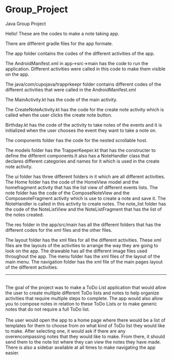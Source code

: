 # Group_Project
Java Group Project

Hello! These are the codes to make a note taking app.

There are different gradle files for the app formate.

The app folder contains the codes of the different activities of the app.

The AndroidManifest.xml in app->src->main has the code to run the application. Different activities were called in this code to make them visible on the app.

The java/com/cupojava/trapprkeepr folder contains different codes of the different activities that were called in the AndroidManifest.xml 

The MainActivity.kt has the code of the main activity.

The CreateNoteActivity.kt has the code for the create note activity which is called when the user clicks the create note button.

Birthday.kt has the code of the activity to take notes of the events and it is initialized when the user chooses the event they want to take a note on.

The components folder has the code for the nested scrollable host.

The models folder has the TrapperKeeper.kt that has the constructer to define the different components.It also has a NoteHandler class that declares different
categories and names for it which is used in the create note activity.

The ui folder has three different folders in it which are all different activities. 
The Home folder has the code of the HomeView model and the homefragment activity that has the list view of different events lists.
The note folder has the code of the ComposeNoteView and the ComposeoteFragment activity which is use to create a note and save it. The NoteHandler is called in
this activity to create notes.
The note_list folder has the code of the NoteListView and the NoteListFragment that has the list of the notes created.

The res folder in the app/src/main has all the different folders that has the different codes for the xml files and the other files.

The layout folder has the xml files for all the different activities. These xml files are the layouts of the activities to arrange the way they are going to look
on the app.
The drawable has all the different image files used throughout the app.
The menu folder has the xml files of the layout of the main menu.
The navigation folder has the xml file of the main pages layout of the different activities.
<br> <hr> <br>
The goal of the project was to make a ToDo List application that would allow the user to create multiple different ToDo lists and notes to help organize activities
that require multiple steps to complete. The app would also allow you to compose notes in relation to these ToDo Lists or to make generic notes that do not require
a full ToDo list.
<br><br>
The user would open the app to a home page where there would be a list of templates for them to choose from on what kind of ToDo list they would like to make. After
selecting one, it would ask if there are any overencompassing notes that they would like to make. From there, it should send them to the note list where they can view
the notes they have made. There is also a sidebar available at all times to make navigating the app easier.
